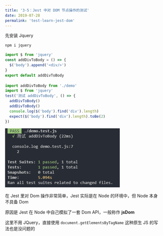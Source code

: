 ```yaml
---
title: '3-5：Jest 中对 DOM 节点操作的测试'
date: 2019-07-28
permalink: 'test-learn-jest-dom'
---
```


先安装 Jquery

```sh
npm i jquery
```

```js
import $ from 'jquery'
const addDivToBody = () => {
  $('body').append('<div/>')
}
export default addDivToBody

import addDivToBody from './demo'
import $ from 'jquery'
test('测试 addDivToBody', () => {
  addDivToBody()
  addDivToBody()
  console.log($('body').find('div').length)
  expect($('body').find('div').length).toBe(2)
})
```

![](https://raw.githubusercontent.com/ITxiaohao/blog-img/master/img/Jest/20190728155833.png)

在 Jest 里对 Dom 操作非常简单，Jest 实际是在 Node 的环境中，但 Node 本身不具备 Dom

原因是 Jest 在 Node 中自己模拟了一套 Dom API，一般称作 **jsDom**

这里不用 JQuery，直接使用 `document.getElementsByTagName` 这种原生 JS 的写法也是没问题的
